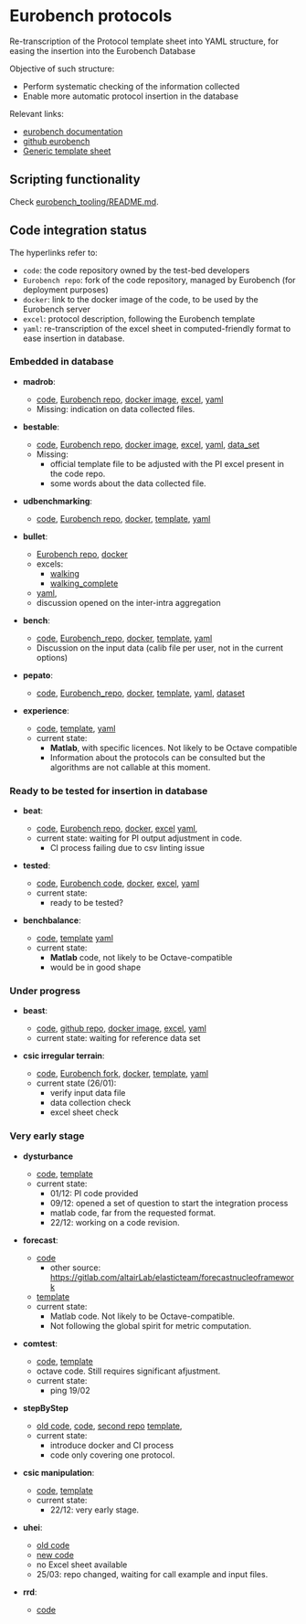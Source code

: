 # Eurobench protocols

Re-transcription of the Protocol template sheet into YAML structure, for easing the insertion into the Eurobench Database

Objective of such structure:

* Perform systematic checking of the information collected
* Enable more automatic protocol insertion in the database

Relevant links:

* [eurobench documentation](https://github.com/aremazeilles/eurobench_documentation)
* [github eurobench](https://github.com/orgs/eurobench)
* [Generic template sheet](https://eurobench.github.io/sofware_documentation/latest/_attachments/protocol_template.xlsx)
## Scripting functionality

Check [eurobench_tooling/README.md](eurobench_tooling/README.md).

## Code integration status

The hyperlinks refer to:

* `code`: the code repository owned by the test-bed developers
* `Eurobench repo`: fork of the code repository, managed by Eurobench (for deployment purposes)
* `docker`: link to the docker image of the code, to be used by the Eurobench server
* `excel`: protocol description, following the Eurobench template
* `yaml`: re-transcription of the excel sheet in computed-friendly format to ease insertion in database.

### Embedded in database

* **madrob**:
  * [code](https://github.com/madrob-beast/madrob_beast_pi),
    [Eurobench repo](https://github.com/eurobench/pi_madrob_beast),
    [docker image](https://hub.docker.com/repository/docker/eurobenchtest/pi_madrob_beast),
    [excel](data/madrob/madrob-v4.0.xlsx),
    [yaml](data/madrob/madrob.yaml)
  * Missing: indication on data collected files.

* **bestable**:
  * [code](https://gitlab.com/matjazzadravec/bestable-platform-codes),
    [Eurobench repo](https://github.com/eurobench/pi_bestable),
    [docker image](https://hub.docker.com/repository/docker/eurobenchtest/pi_bestable),
    [excel](data/bestable/bestable.xlsx),
    [yaml](data/bestable/bestable.yaml),
    [data_set](https://gitlab.com/matjazzadravec/bestable-platform-manual/-/tree/master)
  * Missing:
    * official template file to be adjusted with the PI excel present in the code repo.
    * some words about the data collected file.

* **udbenchmarking**:
  * [code](https://github.com/nickkluft/udbenchmark_PIs),
    [Eurobench repo](https://github.com/eurobench/pi_udbenchmark),
    [docker](https://hub.docker.com/repository/docker/eurobenchtest/pi_udbenchmark),
    [template](data/udbenchmarking/udbenchmarking.xlsx),
    [yaml](data/udbenchmark.yaml)

* **bullet**:
  * [Eurobench repo](https://github.com/eurobench/pi_bullet),
    [docker](https://hub.docker.com/repository/docker/eurobenchtest/pi_bullet)
  * excels:
    * [walking](data/bullet/bullet_walking.xlsx)
    * [walking_complete](data/bullet/bullet_walkingComplete.xlsx)
  * [yaml](data/bullet.yaml),
  * discussion opened on the inter-intra aggregation

* **bench**:
  * [code](https://bitbucket.org/sophiaanais/benchproject_code/src),
    [Eurobench_repo](https://github.com/eurobench/pi_bench),
    [docker](https://hub.docker.com/repository/docker/eurobenchtest/pi_bench),
    [template](data/bench/bench.xlsx),
    [yaml](data/bench.yaml)
  * Discussion on the input data (calib file per user, not in the current options)

* **pepato**:
  * [code](https://github.com/dzhvansky/pepato/tree/octave_version),
    [Eurobench_repo](https://github.com/eurobench/pi_pepato),
    [docker](https://hub.docker.com/repository/docker/eurobenchtest/pi_pepato),
    [template](data/pepato/pepato.xlsx),
    [yaml](data/pepato.yaml),
    [dataset](https://yadi.sk/d/QMXiTgsKDC8-Zw)

* **experience**:
  * [code](https://github.com/FraCampus/EXPERIENCE),
    [template](data/experience/experience.xlsx),
    [yaml](data/experience.yaml)
  * current state:
    * **Matlab**, with specific licences. Not likely to be Octave compatible
    * Information about the protocols can be consulted but the algorithms are not callable at this moment.

### Ready to be tested for insertion in database

* **beat**:
  * [code](https://github.com/aremazeilles/beat_routine),
    [Eurobench repo](https://github.com/eurobench/pi_beat),
    [docker](https://hub.docker.com/repository/docker/eurobenchtest/pi_beat),
    [excel](data/beat/beat-v4.3.xlsx)
    [yaml](data/beat.yaml),
  * current state: waiting for PI output adjustment in code.
    * CI process failing due to csv linting issue

* **tested**:
  * [code](https://github.com/jamatics/pi_ctag),
    [Eurobench code](https://github.com/eurobench/pi_ctag),
    [docker](https://hub.docker.com/repository/docker/eurobenchtest/pi_ctag),
    [excel](data/tested/tested.xlsx),
    [yaml](data/tested.yaml)
  * current state:
    * ready to be tested?

* **benchbalance**:
  * [code](https://github.com/FraCampus/PI_BenchBalance),
    [template](data/benchbalance/benchbalance.xlsx)
    [yaml](data/benchbalance.yaml)
  * current state:
    * **Matlab** code, not likely to be Octave-compatible
    * would be in good shape

### Under progress

* **beast**:
  * [code](https://github.com/madrob-beast/madrob_beast_pi),
    [github repo](https://github.com/eurobench/pi_madrob_beast),
    [docker image](https://hub.docker.com/repository/docker/eurobenchtest/pi_madrob_beast),
    [excel](data/beast/beast-v3.xlsx),
    [yaml](data/beast.yaml)
  * current state: waiting for reference data set

* **csic irregular terrain**:
  * [code](https://github.com/AdrianaTorres/Irregular_Terrains),
    [Eurobench fork](https://github.com/eurobench/pi_csic_irregular),
    [docker](https://hub.docker.com/r/eurobenchtest/pi_csic_irregular),
    [template](data/csic-irregular/csic-irregular-terrain.xlsx),
    [yaml](data/csic_irregular.yaml)
  * current state (26/01):
    * verify input data file
    * data collection check
    * excel sheet check

### Very early stage

* **dysturbance**
  * [code](https://github.com/CentroEPiaggio/dysturbance),
    [template](data/dysturbance/dysturbance.xlsx)
  * current state:
    * 01/12: PI code provided
    * 09/12: opened a set of question to start the integration process
    * matlab code, far from the requested format.
    * 22/12: working on a code revision.

* **forecast**:
  * [code](https://gitlab.com/altairLab/elasticteam/SESim)
    * other source: https://gitlab.com/altairLab/elasticteam/forecastnucleoframework
  * [template](data/forecast/forecast.xlsx)
  * current state:
    * Matlab code. Not likely to be Octave-compatible.
    * Not following the global spirit for metric computation.

* **comtest**:
  * [code](https://github.com/VittorioFreiburg/COMTEST),
    [template](data/comtest/comtest_v5.xlsx)
  * octave code. Still requires significant afjustment.
  * current state:
    * ping 19/02

* **stepByStep**
  * [old code](https://github.com/Nic31894/EUROBENCH_STEPbySTEP_repo),
    [code](https://github.com/STEPbySTEPproj/Protocol_biomechanics),
    [second repo](https://github.com/STEPbySTEPproj/HF_metrics)
    [template](data/stepByStep/stepByStep.xlsx),
  * current state:
    * introduce docker and CI process
    * code only covering one protocol.

* **csic manipulation**:
  * [code](https://github.com/AdrianaTorres/Manipulation),
    [template](data/csic-manipulation/csic-manipulation.xlsx)
  * current state:
    * 22/12: very early stage.

* **uhei**:
  * [old code](https://gitlab.com/orb-benchmarking/eb_walkingpi)
  * [new code](https://gitlab.com/orb-benchmarking/eb_hum_bench)
  * no Excel sheet available
  * 25/03: repo changed, waiting for call example and input files.

* **rrd**:
  * [code](https://github.com/eurobench/rrd_pi_slope)
